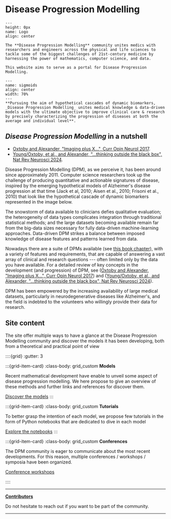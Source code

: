 # Disease Progression Modelling



```{figure} ../_static/img/main.jpg
---
height: 0px
name: Logo
align: center
```

```{epigraph}
The **Disease Progression Modelling** community unites medics with researchers and engineers across the physical and life sciences to tackle some of the biggest challenges of 21st-century medicine by harnessing the power of mathematics, computer science, and data.

This website aims to serve as a portal for Disease Progression Modelling.
```


```{figure} ../_static/img/sigmoids.png
---
name: sigmoids
align: center
width: 70%
---
**Pursuing the aim of hypothetical cascades of dynamic biomarkers, _Disease Progression Modelling_ unites medical knowledge & data-driven models with the ultimate objective to improve clinical care & research by precisely characterizing the progression of diseases at both the average and individual level**.
```


## **_Disease Progression Modelling_ in a nutshell**

- [Oxtoby and Alexander, "Imaging plus X...", Curr Opin Neurol 2017](https://doi.org/10.1097/WCO.0000000000000460).
- [Young/Oxtoby, et al., and Alexander, "...thinking outside the black box", Nat Rev Neurosci 2024](https://doi.org/10.1038/s41583-023-00779-6).

Disease Progression Modelling (DPM), as we perceive it, has been around since approximately 2011. Computer science researchers took up the challenge of producing quantitative and actionable signatures of disease, inspired by the emerging hypothetical models of Alzheimer's disease progression at that time (Jack et al, 2010; Aisen et al., 2010; Frisoni et al., 2010) that look like the hypothetical cascade of dynamic biomarkers represented in the image below.

The snowstorm of data available to clinicians defies qualitative evaluation; the heterogeneity of data types complicates integration through traditional statistical methods; and the large datasets becoming available remain far from the big-data sizes necessary for fully data-driven machine-learning approaches. Data-driven DPM strikes a balance between imposed knowledge of disease features and patterns learned from data.

Nowadays there are a suite of DPMs available (see [this book chapter](https://doi.org/10.1007/978-1-0716-3195-9_17)), with a variety of features and requirements, that are capable of answering a vast array of clinical and research questions --- often limited only by the data you have available. For a detailed review of key concepts in the development (and progression) of DPM, see ([Oxtoby and Alexander, "Imaging plus X...", Curr Opin Neurol 2017](https://doi.org/10.1097/WCO.0000000000000460)) and ([Young/Oxtoby, et al., and Alexander, "...thinking outside the black box", Nat Rev Neurosci 2024](https://doi.org/10.1038/s41583-023-00779-6)).

DPM has been empowered by the increasing availability of large medical datasets, particularly in neurodegenerative diseases like Alzheimer's, and the field is indebted to the volunteers who willingly provide their data for research.

## **Site content**

The site offer multiple ways to have a glance at the Disease Progression Modelling community and discover the models it has been developing, both from a theoretical and practical point of view


::::{grid}
:gutter: 3

:::{grid-item-card}
:class-body: grid_custom
**Models**

Recent mathematical development have enable to unveil some aspect of disease progression modelling. We here propose to give an overview of these methods and further links and references for discover them.

[Discover the models](models/introduction)
:::

:::{grid-item-card}
:class-body: grid_custom
**Tutorials**

To better grasp the intention of each model, we propose few tutorials in the form of Python notebooks that are dedicated to dive in each model

[Explore the notebooks](notebooks/overview)
:::

:::{grid-item-card}
:class-body: grid_custom
**Conferences**

The DPM community is eager to communicate about the most recent developments. For this reason, multiple conferences / workshops / symposia have been organized.

[Conference workshops](conferences/conferences)

::::


---


[**Contributors**](other/contributors)

Do not hesitate to reach out if you want to be part of the community.


---
